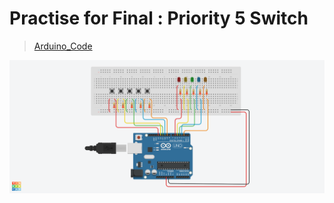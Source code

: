 # Practise for Final : Priority 5 Switch
> [Arduino_Code](./Priority-5-Switch.ino)

![Priority_5_Switch ](../../img/Priority-5-Switch.png)